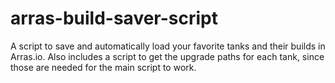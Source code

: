 # arras-build-saver-script
A script to save and automatically load your favorite tanks and their builds in Arras.io. Also includes a script to get the upgrade paths for each tank, since those are needed for the main script to work.

